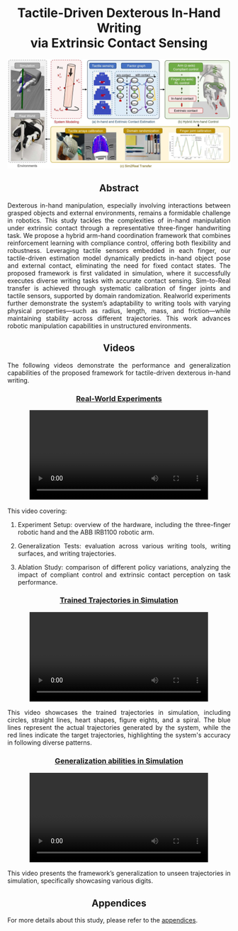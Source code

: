 # Tactile-Driven Dexterous In-Hand Writing <br> via Extrinsic Contact Sensing
<style>
h1,h2,h3 {
  text-align: center;
}
</style>

<style>
.justified {
  text-align: justify;
  text-justify: inter-word;
}
</style>

<div style="text-align:center">
  <img src="./Figures/Overall pipeline.jpg" alt="Overall pipeline">
</div>

## Abstract

<p class="justified">
Dexterous in-hand manipulation, especially involving interactions between grasped objects and external environments, remains a formidable challenge in robotics. This study tackles the complexities of in-hand manipulation under extrinsic contact through a representative three-finger handwriting task. We propose a hybrid arm-hand coordination framework that combines reinforcement learning with compliance control, offering both flexibility and robustness. Leveraging tactile sensors embedded in each finger, our tactile-driven estimation model dynamically predicts in-hand object pose and external contact, eliminating the need for fixed contact states. The proposed framework is first validated in simulation, where it successfully executes diverse writing tasks with accurate contact sensing. Sim-to-Real transfer is achieved through systematic calibration of finger joints and tactile sensors, supported by domain randomization. Realworld experiments further demonstrate the system’s adaptability to writing tools with varying physical properties—such as radius, length, mass, and friction—while maintaining stability across different trajectories. This work advances robotic manipulation capabilities in unstructured environments.
</p>

## Videos

<p class="justified">
The following videos demonstrate the performance and generalization capabilities of the proposed framework for tactile-driven dexterous in-hand writing.
</p>

### [Real-World Experiments](./Supplementary%20Videos/1.mp4)

<p align="center">
<video controls width="80%">
  <source src="./Supplementary Videos/1.mp4" type="video/mp4">
  Your browser does not support video playback, please download it manually.
</video>
</p>

This video covering:
1. <p class="justified">Experiment Setup: overview of the hardware, including the three-finger robotic hand and the ABB IRB1100 robotic arm.</p>

2. <p class="justified">Generalization Tests: evaluation across various writing tools, writing surfaces, and writing trajectories.</p>

3. <p class="justified">Ablation Study: comparison of different policy variations, analyzing the impact of compliant control and extrinsic contact perception on task performance.</p>

### [Trained Trajectories in Simulation](./Supplementary%20Videos/2.mp4)

<p align="center">
<video controls width="80%">
  <source src="./Supplementary Videos/2.mp4" type="video/mp4">
  Your browser does not support video playback, please download it manually.
</video>
</p>

<p class="justified">
This video showcases the trained trajectories in simulation, including circles, straight lines, heart shapes, figure eights, and a spiral. The blue lines represent the actual trajectories generated by the system, while the red lines indicate the target trajectories, highlighting the system's accuracy in following diverse patterns.
</p>

### [Generalization abilities in Simulation](./Supplementary%20Videos/3.mp4)

<p align="center">
<video controls width="80%">
  <source src="./Supplementary Videos/3.mp4" type="video/mp4">
  Your browser does not support video playback, please download it manually.
</video>
</p>

<p class="justified">
This video presents the framework’s generalization to unseen trajectories in simulation, specifically showcasing various digits.
</p>

## Appendices

For more details about this study, please refer to the [appendices](./Appendices/Appendices.pdf).